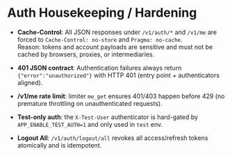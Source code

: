 # Auth Housekeeping / Hardening

- **Cache-Control**: All JSON responses under `/v1/auth/*` and `/v1/me` are forced to `Cache-Control: no-store` and `Pragma: no-cache`.  
  Reason: tokens and account payloads are sensitive and must not be cached by browsers, proxies, or intermediaries.

- **401 JSON contract**: Authentication failures always return `{"error":"unauthorized"}` with HTTP 401 (entry point + authenticators aligned).

- **/v1/me rate limit**: limiter `me_get` ensures 401/403 happen before 429 (no premature throttling on unauthenticated requests).

- **Test-only auth**: the `X-Test-User` authenticator is hard-gated by `APP_ENABLE_TEST_AUTH=1` and only used in `test` env.

- **Logout All**: `/v1/auth/logout/all` revokes all access/refresh tokens atomically and is idempotent.
